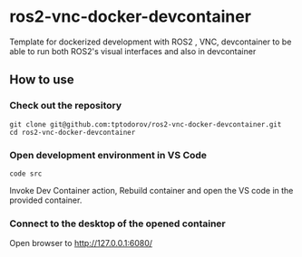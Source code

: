 # ros2-vnc-docker-devcontainer
Template for dockerized development with ROS2 , VNC, devcontainer to be able to run both ROS2's visual interfaces and also in devcontainer

## How to use

### Check out the repository

```
git clone git@github.com:tptodorov/ros2-vnc-docker-devcontainer.git
cd ros2-vnc-docker-devcontainer
```

### Open development environment in VS Code

```
code src
```
Invoke Dev Container action, Rebuild container and open the VS code in the provided container.

### Connect to the desktop of the opened container

Open browser to http://127.0.0.1:6080/

